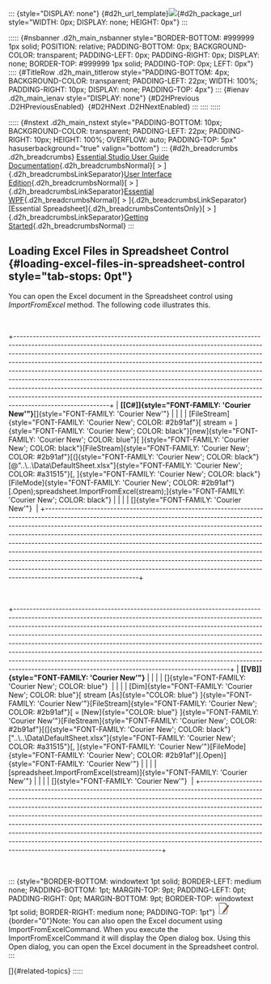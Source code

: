 ::: {style="DISPLAY: none"}
[](ms-xhelp:///?Id=d2h_url_template){#d2h_url_template}![](!package_url!){#d2h_package_url style="WIDTH: 0px; DISPLAY: none; HEIGHT: 0px"}
:::

::::: {#nsbanner .d2h_main_nsbanner style="BORDER-BOTTOM: #999999 1px solid; POSITION: relative; PADDING-BOTTOM: 0px; BACKGROUND-COLOR: transparent; PADDING-LEFT: 0px; PADDING-RIGHT: 0px; DISPLAY: none; BORDER-TOP: #999999 1px solid; PADDING-TOP: 0px; LEFT: 0px"}
:::: {#TitleRow .d2h_main_titlerow style="PADDING-BOTTOM: 4px; BACKGROUND-COLOR: transparent; PADDING-LEFT: 22px; WIDTH: 100%; PADDING-RIGHT: 10px; DISPLAY: none; PADDING-TOP: 4px"}
::: {#ienav .d2h_main_ienav style="DISPLAY: none"}
[](ms-xhelp:///?Id=1f0907c4-9af8-46d3-b221-4d2ccabbaa7b){#D2HPrevious .D2HPreviousEnabled}  [](ms-xhelp:///?Id=c9e0fb88-16ff-414a-be28-644aa190a1c5){#D2HNext .D2HNextEnabled}
:::
::::
:::::

::::: {#nstext .d2h_main_nstext style="PADDING-BOTTOM: 10px; BACKGROUND-COLOR: transparent; PADDING-LEFT: 22px; PADDING-RIGHT: 10px; HEIGHT: 100%; OVERFLOW: auto; PADDING-TOP: 5px" hasuserbackground="true" valign="bottom"}
::: {#d2h_breadcrumbs .d2h_breadcrumbs}
[Essential Studio User Guide Documentation](ms-xhelp:///?Id=12457748-09e3-4d74-a240-8e049cedf030){.d2h_breadcrumbsNormal}[ \> ]{.d2h_breadcrumbsLinkSeparator}[User Interface Edition](ms-xhelp:///?Id=c29296b7-531c-413b-a0ec-488ca1f7f669){.d2h_breadcrumbsNormal}[ \> ]{.d2h_breadcrumbsLinkSeparator}[Essential WPF](ms-xhelp:///?Id=7f4f82c5-151c-4262-94d0-75c4626c77bc){.d2h_breadcrumbsNormal}[ \> ]{.d2h_breadcrumbsLinkSeparator}[Essential Spreadsheet]{.d2h_breadcrumbsContentsOnly}[ \> ]{.d2h_breadcrumbsLinkSeparator}[Getting Started](ms-xhelp:///?Id=330f795f-499d-4559-8fe6-81b08305ceec){.d2h_breadcrumbsNormal}
:::

## Loading Excel Files in Spreadsheet Control {#loading-excel-files-in-spreadsheet-control style="tab-stops: 0pt"}

You can open the Excel document in the Spreadsheet control using *ImportFromExcel* method. The following code illustrates this.

 

+-----------------------------------------------------------------------------------------------------------------------------------------------------------------------------------------------------------------------------------------------------------------------------------------------------------------------------------------------------------------------------------------------------------------------------------------------------------------------------------------------------------------------------------------------------------------------------------------------------------------------------------------------------------------------------+
| **[\[C#\]]{style="FONT-FAMILY: 'Courier New'"}**[]{style="FONT-FAMILY: 'Courier New'"}                                                                                                                                                                                                                                                                                                                                                                                                                                                                                                                                                                                      |
|                                                                                                                                                                                                                                                                                                                                                                                                                                                                                                                                                                                                                                                                             |
| [FileStream]{style="FONT-FAMILY: 'Courier New'; COLOR: #2b91af"}[ stream = ]{style="FONT-FAMILY: 'Courier New'; COLOR: black"}[new]{style="FONT-FAMILY: 'Courier New'; COLOR: blue"}[ ]{style="FONT-FAMILY: 'Courier New'; COLOR: black"}[FileStream]{style="FONT-FAMILY: 'Courier New'; COLOR: #2b91af"}[(]{style="FONT-FAMILY: 'Courier New'; COLOR: black"}[@\"..\\..\\Data\\DefaultSheet.xlsx\"]{style="FONT-FAMILY: 'Courier New'; COLOR: #a31515"}[, ]{style="FONT-FAMILY: 'Courier New'; COLOR: black"}[FileMode]{style="FONT-FAMILY: 'Courier New'; COLOR: #2b91af"}[.Open);spreadsheet.ImportFromExcel(stream);]{style="FONT-FAMILY: 'Courier New'; COLOR: black"} |
|                                                                                                                                                                                                                                                                                                                                                                                                                                                                                                                                                                                                                                                                             |
| []{style="FONT-FAMILY: 'Courier New'"}                                                                                                                                                                                                                                                                                                                                                                                                                                                                                                                                                                                                                                      |
+-----------------------------------------------------------------------------------------------------------------------------------------------------------------------------------------------------------------------------------------------------------------------------------------------------------------------------------------------------------------------------------------------------------------------------------------------------------------------------------------------------------------------------------------------------------------------------------------------------------------------------------------------------------------------------+

 

+------------------------------------------------------------------------------------------------------------------------------------------------------------------------------------------------------------------------------------------------------------------------------------------------------------------------------------------------------------------------------------------------------------------------------------------------------------------------------------------------------------------------------------------------------------------------------------------------------------------------------------+
| **[\[VB\]]{style="FONT-FAMILY: 'Courier New'"}**                                                                                                                                                                                                                                                                                                                                                                                                                                                                                                                                                                                   |
|                                                                                                                                                                                                                                                                                                                                                                                                                                                                                                                                                                                                                                    |
| []{style="FONT-FAMILY: 'Courier New'; COLOR: blue"}                                                                                                                                                                                                                                                                                                                                                                                                                                                                                                                                                                                |
|                                                                                                                                                                                                                                                                                                                                                                                                                                                                                                                                                                                                                                    |
| [Dim]{style="FONT-FAMILY: 'Courier New'; COLOR: blue"}[ stream [As]{style="COLOR: blue"} ]{style="FONT-FAMILY: 'Courier New'"}[FileStream]{style="FONT-FAMILY: 'Courier New'; COLOR: #2b91af"}[ = [New]{style="COLOR: blue"} ]{style="FONT-FAMILY: 'Courier New'"}[FileStream]{style="FONT-FAMILY: 'Courier New'; COLOR: #2b91af"}[(]{style="FONT-FAMILY: 'Courier New'; COLOR: black"}[\"..\\..\\Data\\DefaultSheet.xlsx\"]{style="FONT-FAMILY: 'Courier New'; COLOR: #a31515"}[, ]{style="FONT-FAMILY: 'Courier New'"}[FileMode]{style="FONT-FAMILY: 'Courier New'; COLOR: #2b91af"}[.Open)]{style="FONT-FAMILY: 'Courier New'"} |
|                                                                                                                                                                                                                                                                                                                                                                                                                                                                                                                                                                                                                                    |
| [spreadsheet.ImportFromExcel(stream)]{style="FONT-FAMILY: 'Courier New'"}                                                                                                                                                                                                                                                                                                                                                                                                                                                                                                                                                          |
|                                                                                                                                                                                                                                                                                                                                                                                                                                                                                                                                                                                                                                    |
| []{style="FONT-FAMILY: 'Courier New'"}                                                                                                                                                                                                                                                                                                                                                                                                                                                                                                                                                                                             |
+------------------------------------------------------------------------------------------------------------------------------------------------------------------------------------------------------------------------------------------------------------------------------------------------------------------------------------------------------------------------------------------------------------------------------------------------------------------------------------------------------------------------------------------------------------------------------------------------------------------------------------+

 

::: {style="BORDER-BOTTOM: windowtext 1pt solid; BORDER-LEFT: medium none; PADDING-BOTTOM: 1pt; MARGIN-TOP: 9pt; PADDING-LEFT: 0pt; PADDING-RIGHT: 0pt; MARGIN-BOTTOM: 9pt; BORDER-TOP: windowtext 1pt solid; BORDER-RIGHT: medium none; PADDING-TOP: 1pt"}
![](ImagesExt/image27_0.jpg){border="0"}Note: You can also open the Excel document using ImportFromExcelCommand. When you execute the ImportFromExcelCommand it will display the Open dialog box. Using this Open dialog, you can open the Excel document in the Spreadsheet control.
:::

[]{#related-topics}
:::::
